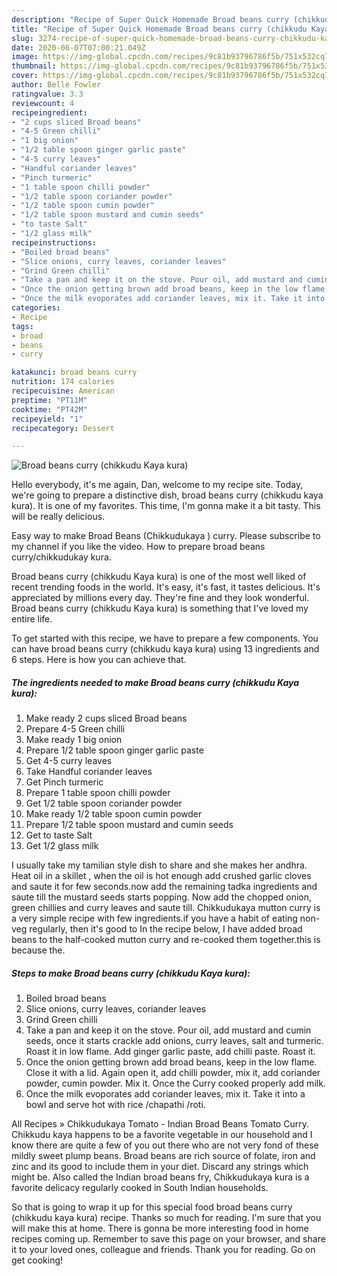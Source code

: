```yaml
---
description: "Recipe of Super Quick Homemade Broad beans curry (chikkudu Kaya kura)"
title: "Recipe of Super Quick Homemade Broad beans curry (chikkudu Kaya kura)"
slug: 3274-recipe-of-super-quick-homemade-broad-beans-curry-chikkudu-kaya-kura
date: 2020-06-07T07:00:21.049Z
image: https://img-global.cpcdn.com/recipes/9c81b93796786f5b/751x532cq70/broad-beans-curry-chikkudu-kaya-kura-recipe-main-photo.jpg
thumbnail: https://img-global.cpcdn.com/recipes/9c81b93796786f5b/751x532cq70/broad-beans-curry-chikkudu-kaya-kura-recipe-main-photo.jpg
cover: https://img-global.cpcdn.com/recipes/9c81b93796786f5b/751x532cq70/broad-beans-curry-chikkudu-kaya-kura-recipe-main-photo.jpg
author: Belle Fowler
ratingvalue: 3.3
reviewcount: 4
recipeingredient:
- "2 cups sliced Broad beans"
- "4-5 Green chilli"
- "1 big onion"
- "1/2 table spoon ginger garlic paste"
- "4-5 curry leaves"
- "Handful coriander leaves"
- "Pinch turmeric"
- "1 table spoon chilli powder"
- "1/2 table spoon coriander powder"
- "1/2 table spoon cumin powder"
- "1/2 table spoon mustard and cumin seeds"
- "to taste Salt"
- "1/2 glass milk"
recipeinstructions:
- "Boiled broad beans"
- "Slice onions, curry leaves, coriander leaves"
- "Grind Green chilli"
- "Take a pan and keep it on the stove. Pour oil, add mustard and cumin seeds, once it starts crackle add onions, curry leaves, salt and turmeric. Roast it in low flame. Add ginger garlic paste, add chilli paste. Roast it."
- "Once the onion getting brown add broad beans, keep in the low flame. Close it with a lid. Again open it, add chilli powder, mix it, add coriander powder, cumin powder. Mix it. Once the Curry cooked properly add milk."
- "Once the milk evoporates add coriander leaves, mix it. Take it into a bowl and serve hot with rice /chapathi /roti."
categories:
- Recipe
tags:
- broad
- beans
- curry

katakunci: broad beans curry 
nutrition: 174 calories
recipecuisine: American
preptime: "PT11M"
cooktime: "PT42M"
recipeyield: "1"
recipecategory: Dessert

---
```



![Broad beans curry (chikkudu Kaya kura)](https://img-global.cpcdn.com/recipes/9c81b93796786f5b/751x532cq70/broad-beans-curry-chikkudu-kaya-kura-recipe-main-photo.jpg)

Hello everybody, it's me again, Dan, welcome to my recipe site. Today, we're going to prepare a distinctive dish, broad beans curry (chikkudu kaya kura). It is one of my favorites. This time, I'm gonna make it a bit tasty. This will be really delicious.

Easy way to make Broad Beans (Chikkudukaya ) curry. Please subscribe to my channel if you like the video. How to prepare broad beans curry/chikkudukay kura.

Broad beans curry (chikkudu Kaya kura) is one of the most well liked of recent trending foods in the world. It's easy, it's fast, it tastes delicious. It's appreciated by millions every day. They're fine and they look wonderful. Broad beans curry (chikkudu Kaya kura) is something that I've loved my entire life.


To get started with this recipe, we have to prepare a few components. You can have broad beans curry (chikkudu kaya kura) using 13 ingredients and 6 steps. Here is how you can achieve that.

<!--inarticleads1-->

##### The ingredients needed to make Broad beans curry (chikkudu Kaya kura):

1. Make ready 2 cups sliced Broad beans
1. Prepare 4-5 Green chilli
1. Make ready 1 big onion
1. Prepare 1/2 table spoon ginger garlic paste
1. Get 4-5 curry leaves
1. Take Handful coriander leaves
1. Get Pinch turmeric
1. Prepare 1 table spoon chilli powder
1. Get 1/2 table spoon coriander powder
1. Make ready 1/2 table spoon cumin powder
1. Prepare 1/2 table spoon mustard and cumin seeds
1. Get to taste Salt
1. Get 1/2 glass milk


I usually take my tamilian style dish to share and she makes her andhra. Heat oil in a skillet , when the oil is hot enough add crushed garlic cloves and saute it for few seconds.now add the remaining tadka ingredients and saute till the mustard seeds starts popping. Now add the chopped onion, green chillies and curry leaves and saute till. Chikkudukaya mutton curry is a very simple recipe with few ingredients.if you have a habit of eating non-veg regularly, then it&#39;s good to In the recipe below, I have added broad beans to the half-cooked mutton curry and re-cooked them together.this is because the. 

<!--inarticleads2-->

##### Steps to make Broad beans curry (chikkudu Kaya kura):

1. Boiled broad beans
1. Slice onions, curry leaves, coriander leaves
1. Grind Green chilli
1. Take a pan and keep it on the stove. Pour oil, add mustard and cumin seeds, once it starts crackle add onions, curry leaves, salt and turmeric. Roast it in low flame. Add ginger garlic paste, add chilli paste. Roast it.
1. Once the onion getting brown add broad beans, keep in the low flame. Close it with a lid. Again open it, add chilli powder, mix it, add coriander powder, cumin powder. Mix it. Once the Curry cooked properly add milk.
1. Once the milk evoporates add coriander leaves, mix it. Take it into a bowl and serve hot with rice /chapathi /roti.


All Recipes » Chikkudukaya Tomato - Indian Broad Beans Tomato Curry. Chikkudu kaya happens to be a favorite vegetable in our household and I know there are quite a few of you out there who are not very fond of these mildly sweet plump beans. Broad beans are rich source of folate, iron and zinc and its good to include them in your diet. Discard any strings which might be. Also called the Indian broad beans fry, Chikkudukaya kura is a favorite delicacy regularly cooked in South Indian households. 

So that is going to wrap it up for this special food broad beans curry (chikkudu kaya kura) recipe. Thanks so much for reading. I'm sure that you will make this at home. There is gonna be more interesting food in home recipes coming up. Remember to save this page on your browser, and share it to your loved ones, colleague and friends. Thank you for reading. Go on get cooking!
